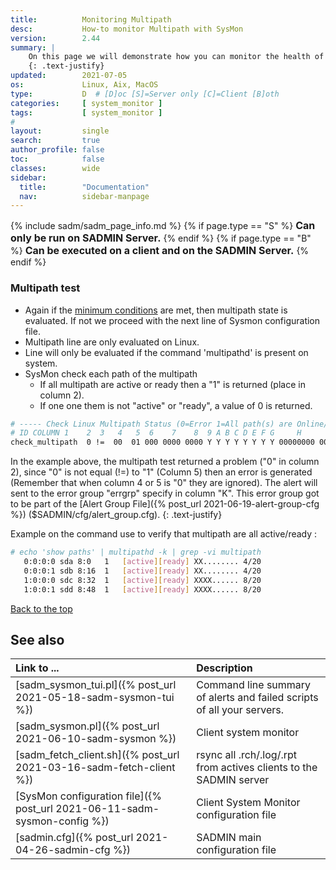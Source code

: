 ```yaml
---
title:          Monitoring Multipath
desc:           How-to monitor Multipath with SysMon
version:        2.44
summary: |         
    On this page we will demonstrate how you can monitor the health of multipathed disk.
    {: .text-justify}
updated:        2021-07-05
os:             Linux, Aix, MacOS
type:           D  # [D]oc [S]=Server only [C]=Client [B]oth
categories:     [ system_monitor ] 
tags:           [ system_monitor ] 
#
layout:         single
search:         true
author_profile: false
toc:            false
classes:        wide
sidebar:
  title:        "Documentation"
  nav:          sidebar-manpage
---
```

<a id="top_of_page"></a>

{% include sadm/sadm_page_info.md %}
{% if page.type == "S" %}
<font size="3"><strong>Can only be run on SADMIN Server.</strong></font>
{% endif %}
{% if page.type == "B" %}
<font size="3"><strong>Can be executed on a client and on the SADMIN Server.</strong></font>
{% endif %}


<a id="multipath"></a>
### Multipath test

- Again if the [minimum conditions](#sysmon_conditions) are met, then multipath state is evaluated. 
If not we proceed with the next line of Sysmon configuration file.
- Multipath line are only evaluated on Linux.
- Line will only be evaluated if the command 'multipathd' is present on system.
- SysMon check each path of the multipath 
  - If all multipath are active or ready then a "1" is returned (place in column 2).
  - If one one them is not "active" or "ready", a value of 0 is returned.

```bash
# ----- Check Linux Multipath Status (0=Error 1=All path(s) are Online/Ready)
# ID COLUMN 1    2  3   4   5  6    7    8  9 A B C D E F G     H      I     J      K    L
check_multipath  0 !=  00  01 000 0000 0000 Y Y Y Y Y Y Y Y 00000000 0000 warngrp errgrp -
```

In the example above, the multipath test returned a problem ("0" in column 2), since "0" is
not equal (!=) to "1" (Column 5) then an error is generated (Remember that when column 4 or 5 is 
"0" they are ignored). The alert will sent to the error group "errgrp" specify in column
"K". This error group got to be part of the [Alert Group File]({% post_url 2021-06-19-alert-group-cfg %}) 
($SADMIN/cfg/alert_group.cfg).
{: .text-justify}

Example on the command use to verify that multipath are all active/ready :

```bash
# echo 'show paths' | multipathd -k | grep -vi multipath
   0:0:0:0 sda 8:0   1   [active][ready] XX........ 4/20
   0:0:0:1 sdb 8:16  1   [active][ready] XX........ 4/20
   1:0:0:0 sdc 8:32  1   [active][ready] XXXX...... 8/20
   1:0:0:1 sdd 8:48  1   [active][ready] XXXX...... 8/20
```

[Back to the top](#top_of_page)







<a id="seealso"></a>
## See also

| Link to ...| Description |  
| :--- | :--- |  
| [sadm_sysmon_tui.pl]({% post_url 2021-05-18-sadm-sysmon-tui %})                   |  Command line summary of alerts and failed scripts of all your servers.  
| [sadm_sysmon.pl]({% post_url 2021-06-10-sadm-sysmon %})                           | Client system monitor   
| [sadm_fetch_client.sh]({% post_url 2021-03-16-sadm-fetch-client %})               | rsync all .rch/.log/.rpt from actives clients to the SADMIN server  
| [SysMon configuration file]({% post_url 2021-06-11-sadm-sysmon-config %})         | Client System Monitor configuration file   
| [sadmin.cfg]({% post_url 2021-04-26-sadmin-cfg %})                                | SADMIN main configuration file   

